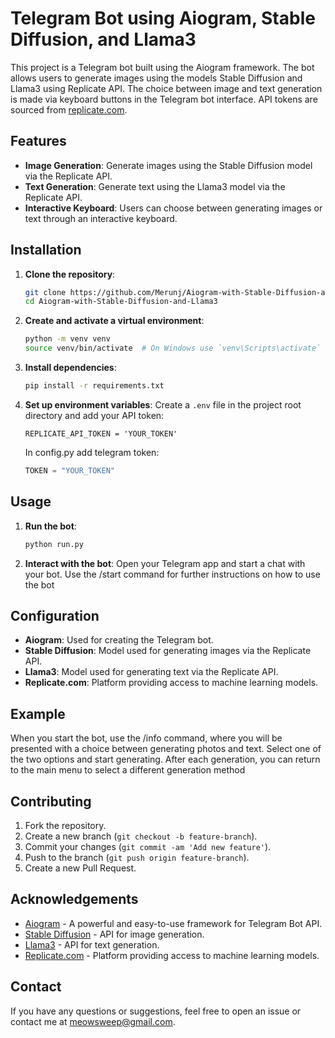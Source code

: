 # Telegram Bot using Aiogram, Stable Diffusion, and Llama3

This project is a Telegram bot built using the Aiogram framework. The bot allows users to generate images using the models Stable Diffusion and Llama3 using Replicate API. The choice between image and text generation is made via keyboard buttons in the Telegram bot interface. API tokens are sourced from [replicate.com](https://replicate.com).

## Features

- **Image Generation**: Generate images using the Stable Diffusion model via the Replicate API.
- **Text Generation**: Generate text using the Llama3 model via the Replicate API.
- **Interactive Keyboard**: Users can choose between generating images or text through an interactive keyboard.

## Installation

1. **Clone the repository**:
    ```bash
    git clone https://github.com/Merunj/Aiogram-with-Stable-Diffusion-and-Llama3.git
    cd Aiogram-with-Stable-Diffusion-and-Llama3
    ```

2. **Create and activate a virtual environment**:
    ```bash
    python -m venv venv
    source venv/bin/activate  # On Windows use `venv\Scripts\activate`
    ```

3. **Install dependencies**:
    ```bash
    pip install -r requirements.txt
    ```

4. **Set up environment variables**:
    Create a `.env` file in the project root directory and add your API token:
    ```env
    REPLICATE_API_TOKEN = 'YOUR_TOKEN'
    ```
    In config.py add telegram token:
   ```python
   TOKEN = "YOUR_TOKEN"
   ```

## Usage

1. **Run the bot**:
    ```bash
    python run.py
    ```

2. **Interact with the bot**:
    Open your Telegram app and start a chat with your bot. Use the /start command for further instructions on how to use the bot

## Configuration

- **Aiogram**: Used for creating the Telegram bot.
- **Stable Diffusion**: Model used for generating images via the Replicate API.
- **Llama3**: Model used for generating text via the Replicate API.
- **Replicate.com**: Platform providing access to machine learning models.

## Example

When you start the bot, use the /info command, where you will be presented with a choice between generating photos and text. Select one of the two options and start generating. After each generation, you can return to the main menu to select a different generation method

## Contributing

1. Fork the repository.
2. Create a new branch (`git checkout -b feature-branch`).
3. Commit your changes (`git commit -am 'Add new feature'`).
4. Push to the branch (`git push origin feature-branch`).
5. Create a new Pull Request.

## Acknowledgements

- [Aiogram](https://github.com/aiogram/aiogram) - A powerful and easy-to-use framework for Telegram Bot API.
- [Stable Diffusion](https://replicate.com/stability-ai/stable-diffusion) - API for image generation.
- [Llama3](https://replicate.com/meta/meta-llama-3-70b-instruct) - API for text generation.
- [Replicate.com](https://replicate.com) - Platform providing access to machine learning models.

## Contact

If you have any questions or suggestions, feel free to open an issue or contact me at [meowsweep@gmail.com](mailto:meowsweep@gmail.com).
